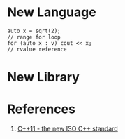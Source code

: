 # New Language
```
auto x = sqrt(2); 
// range for loop
for (auto x : v) cout << x;
// rvalue reference
```

# New Library

# References
1. [C++11 - the new ISO C++ standard](http://www.stroustrup.com/C++11FAQ.html)

